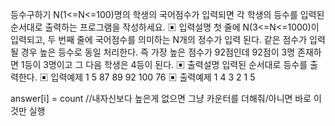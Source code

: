 등수구하기
N(1<=N<=100)명의 학생의 국어점수가 입력되면 각 학생의 등수를 입력된 순서대로 출력하는
프로그램을 작성하세요.
▣ 입력설명
첫 줄에 N(3<=N<=1000)이 입력되고, 두 번째 줄에 국어점수를 의미하는 N개의 정수가 입력
된다. 같은 점수가 입력될 경우 높은 등수로 동일 처리한다. 즉 가장 높은 점수가 92점인데
92점이 3명 존재하면 1등이 3명이고 그 다음 학생은 4등이 된다.
▣ 출력설명
입력된 순서대로 등수를 출력한다.
▣ 입력예제 1
5
87 89 92 100 76
▣ 출력예제 1
4 3 2 1 5

answer[i] = count //내자신보다 높은게 없으면 그냥 카운터를 더해줘/아니면 바로 이것만 실행
